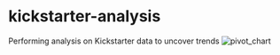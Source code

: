 # kickstarter-analysis
Performing analysis on Kickstarter data to uncover trends
![pivot_chart](https://user-images.githubusercontent.com/99696816/154185446-6c08184d-6a4d-4eea-9e37-9ff81e34e894.png)
